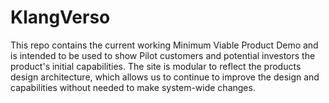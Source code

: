 # KlangVerso 
This repo contains the current working Minimum Viable Product Demo and is intended to be used to show Pilot customers
and potential investors the product's initial capabilities. The site is modular to reflect the products design
architecture, which allows us to continue to improve the design and capabilities without needed to make system-wide 
changes.


